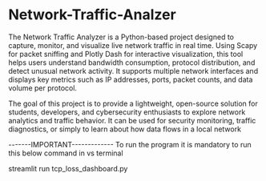 # Network-Traffic-Analzer
The Network Traffic Analyzer is a Python-based project designed to capture, monitor, and visualize live network traffic in real time. Using Scapy for packet sniffing and Plotly Dash for interactive visualization, this tool helps users understand bandwidth consumption, protocol distribution, and detect unusual network activity. It supports multiple network interfaces and displays key metrics such as IP addresses, ports, packet counts, and data volume per protocol.

The goal of this project is to provide a lightweight, open-source solution for students, developers, and cybersecurity enthusiasts to explore network analytics and traffic behavior. It can be used for security monitoring, traffic diagnostics, or simply to learn about how data flows in a local network


-------IMPORTANT-------------
To run the program it is mandatory to run this below command in vs terminal
   
   streamlit run tcp_loss_dashboard.py
